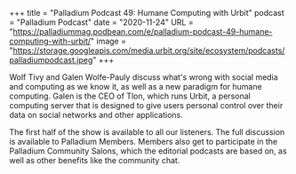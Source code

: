 +++
title = "Palladium Podcast 49: Humane Computing with Urbit"
podcast = "Palladium Podcast"
date = "2020-11-24"
URL = "https://palladiummag.podbean.com/e/palladium-podcast-49-humane-computing-with-urbit/"
image = "https://storage.googleapis.com/media.urbit.org/site/ecosystem/podcasts/palladiumpodcast.jpeg"
+++

Wolf Tivy and Galen Wolfe-Pauly discuss what's wrong with social media and computing as we know it, as well as a new paradigm for humane computing. Galen is the CEO of Tlon, which runs Urbit, a personal computing server that is designed to give users personal control over their data on social networks and other applications.

The first half of the show is available to all our listeners. The full discussion is available to Palladium Members. Members also get to participate in the Palladium Community Salons, which the editorial podcasts are based on, as well as other benefits like the community chat.